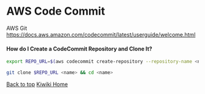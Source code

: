 # AWS Code Commit
AWS Git
https://docs.aws.amazon.com/codecommit/latest/userguide/welcome.html

#### How do I Create a CodeCommit Repository and Clone It?

```bash
export REPO_URL=$(aws codecommit create-repository --repository-name <name> | jq -r ".repositoryMetadata.cloneUrlHttp")

git clone $REPO_URL <name> && cd <name>
```
[Back to top](#)
[Kiwiki Home](./readme.md)
